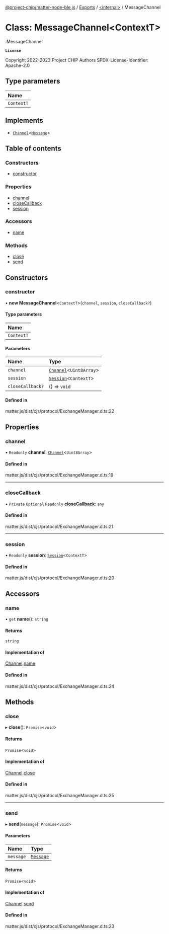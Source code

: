 [@project-chip/matter-node-ble.js](../README.md) / [Exports](../modules.md) / [<internal\>](../modules/internal_.md) / MessageChannel

# Class: MessageChannel<ContextT\>

[<internal>](../modules/internal_.md).MessageChannel

**`License`**

Copyright 2022-2023 Project CHIP Authors
SPDX-License-Identifier: Apache-2.0

## Type parameters

| Name |
| :------ |
| `ContextT` |

## Implements

- [`Channel`](../interfaces/internal_.Channel.md)<[`Message`](../interfaces/internal_.Message.md)\>

## Table of contents

### Constructors

- [constructor](internal_.MessageChannel.md#constructor)

### Properties

- [channel](internal_.MessageChannel.md#channel)
- [closeCallback](internal_.MessageChannel.md#closecallback)
- [session](internal_.MessageChannel.md#session)

### Accessors

- [name](internal_.MessageChannel.md#name)

### Methods

- [close](internal_.MessageChannel.md#close)
- [send](internal_.MessageChannel.md#send)

## Constructors

### constructor

• **new MessageChannel**<`ContextT`\>(`channel`, `session`, `closeCallback?`)

#### Type parameters

| Name |
| :------ |
| `ContextT` |

#### Parameters

| Name | Type |
| :------ | :------ |
| `channel` | [`Channel`](../interfaces/internal_.Channel.md)<`Uint8Array`\> |
| `session` | [`Session`](../interfaces/internal_.Session.md)<`ContextT`\> |
| `closeCallback?` | () => `void` |

#### Defined in

matter.js/dist/cjs/protocol/ExchangeManager.d.ts:22

## Properties

### channel

• `Readonly` **channel**: [`Channel`](../interfaces/internal_.Channel.md)<`Uint8Array`\>

#### Defined in

matter.js/dist/cjs/protocol/ExchangeManager.d.ts:19

___

### closeCallback

• `Private` `Optional` `Readonly` **closeCallback**: `any`

#### Defined in

matter.js/dist/cjs/protocol/ExchangeManager.d.ts:21

___

### session

• `Readonly` **session**: [`Session`](../interfaces/internal_.Session.md)<`ContextT`\>

#### Defined in

matter.js/dist/cjs/protocol/ExchangeManager.d.ts:20

## Accessors

### name

• `get` **name**(): `string`

#### Returns

`string`

#### Implementation of

[Channel](../interfaces/internal_.Channel.md).[name](../interfaces/internal_.Channel.md#name)

#### Defined in

matter.js/dist/cjs/protocol/ExchangeManager.d.ts:24

## Methods

### close

▸ **close**(): `Promise`<`void`\>

#### Returns

`Promise`<`void`\>

#### Implementation of

[Channel](../interfaces/internal_.Channel.md).[close](../interfaces/internal_.Channel.md#close)

#### Defined in

matter.js/dist/cjs/protocol/ExchangeManager.d.ts:25

___

### send

▸ **send**(`message`): `Promise`<`void`\>

#### Parameters

| Name | Type |
| :------ | :------ |
| `message` | [`Message`](../interfaces/internal_.Message.md) |

#### Returns

`Promise`<`void`\>

#### Implementation of

[Channel](../interfaces/internal_.Channel.md).[send](../interfaces/internal_.Channel.md#send)

#### Defined in

matter.js/dist/cjs/protocol/ExchangeManager.d.ts:23
